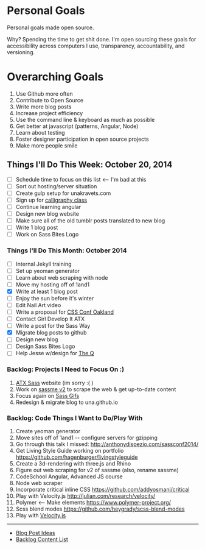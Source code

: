 Personal Goals
==============

Personal goals made open source. 

Why? Spending the time to get shit done. I'm open sourcing these goals for accessibility across computers I use, transparency, accountability, and versioning.

# Overarching Goals
1. Use Github more often
2. Contribute to Open Source
3. Write more blog posts
4. Increase project efficiency
5. Use the command line & keyboard as much as possible
6. Get better at javascript (patterns, Angular, Node)
7. Learn about testing
8. Foster designer participation in open source projects
9. Make more people smile

## Things I'll Do This Week: October 20, 2014
- [ ] Schedule time to focus on this list <-- I'm bad at this
- [ ] Sort out hosting/server situation
- [ ] Create gulp setup for unakravets.com
- [ ] Sign up for [calligraphy class](http://austinmuseum.augusoft.net/index.cfm?method=ClassInfo.ClassInformation&int_class_id=6435&int_category_id=1&int_sub_category_id=14&int_catalog_id=0)
- [ ] Continue learning angular
- [ ] Design new blog website
- [ ] Make sure all of the old tumblr posts translated to new blog
- [ ] Write 1 blog post
- [ ] Work on Sass Bites Logo

### Things I'll Do This Month: October 2014
- [ ] Internal Jekyll training
- [ ] Set up yeoman generator
- [ ] Learn about web scraping with node
- [ ] Move my hosting off of 1and1
- [x] Write at least 1 blog post
- [ ] Enjoy the sun before it's winter
- [ ] Edit Nail Art video
- [ ] Write a proposal for [CSS Conf Oakland](http://cssconfoak.land/)
- [ ] Contact Girl Develop It ATX
- [ ] Write a post for the Sass Way
- [x] Migrate blog posts to github
- [ ] Design new blog
- [ ] Design Sass Bites Logo
- [ ] Help Jesse w/design for [The Q](http://the--q.herokuapp.com/jshawl/css)

### Backlog: Projects I Need to Focus On :)
1. [ATX Sass](https://github.com/una/ATXSass) website (im sorry :( )
2. Work on [sassme v2](https://github.com/una/sassme) to scrape the web & get up-to-date content
3. Focus again on [Sass Gifs](http://sassgifs.com)
4. Redesign & migrate blog to una.github.io

### Backlog: Code Things I Want to Do/Play With
1. Create yeoman generator
2. Move sites off of 1and1 -- configure servers for gzipping
3. Go through this talk I missed: http://anthonydispezio.com/sassconf2014/
4. Get Living Style Guide working on portfolio https://github.com/hagenburger/livingstyleguide
5. Create a 3d-rendering with three.js and Rhino
6. Figure out web scraping for v2 of sassme (also, rename sassme)
7. CodeSchool Angular, Advanced JS course
8. Node web scraper
9. Incorporate critical inline CSS https://github.com/addyosmani/critical
10. Play with Velocity.js http://julian.com/research/velocity/
11. Polymer <-- Make elements https://www.polymer-project.org/
12. Scss blend modes https://github.com/heygrady/scss-blend-modes
13. Play with [Velocity.js](http://www.smashingmagazine.com/2014/06/18/faster-ui-animations-with-velocity-js/)

---

- [Blog Post Ideas](https://github.com/una/personal-goals/blob/master/blog-posts/blog-ideas.md)
- [Backlog Content List](https://github.com/una/personal-goals/tree/master/content-list)
